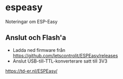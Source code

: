 # espeasy

Noteringar om ESP-Easy

## Anslut och Flash'a

* Ladda ned firmware från https://github.com/letscontrolit/ESPEasy/releases 
* Anslut USB-till-TTL-konverterare satt till 3V3

https://td-er.nl/ESPEasy/
